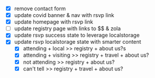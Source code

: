 - [x] remove contact form
- [x] update covid banner & nav with rsvp link
- [x] update homepage with rsvp link
- [ ] update registry page with links to $$ & zola
- [x] update rsvp success state to leverage localstorage
- [x] update rsvp localstorage state with smarter content
  - [x] attending + local >> registry + about us?s
  - [x] attending + visiting >> registry + travel + about us?
  - [x] not attending >> registry + about us?
  - [x] can't tell >> registry + travel + about us?
